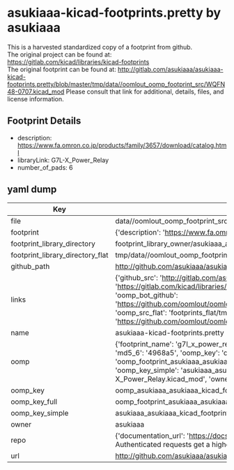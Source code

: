 # asukiaaa-kicad-footprints.pretty by asukiaaa  
This is a harvested standardized copy of a footprint from github.  
The original project can be found at:  
https://gitlab.com/kicad/libraries/kicad-footprints  
The original footprint can be found at:
http://gitlab.com/asukiaaa/asukiaaa-kicad-footprints.pretty/blob/master/tmp/data//oomlout_oomp_footprint_src/WQFN48-0707.kicad_mod
Please consult that link for additional, details, files, and license information.  
## Footprint Details
* description: https://www.fa.omron.co.jp/products/family/3657/download/catalog.html  
* libraryLink: G7L-X_Power_Relay  
* number_of_pads: 6  
## yaml dump  
| Key | Value |  
| --- | --- |  
| file | data//oomlout_oomp_footprint_src/asukiaaa-kicad-footprints.pretty/G7L-X_Power_Relay.kicad_mod |  
| footprint | {'description': 'https://www.fa.omron.co.jp/products/family/3657/download/catalog.html', 'libraryLink': 'G7L-X_Power_Relay', 'number_of_pads': 6} |  
| footprint_library_directory | footprint_library_owner/asukiaaa_asukiaaa-kicad-footprints.pretty |  
| footprint_library_directory_flat | tmp/data//oomlout_oomp_footprint_src/footprints_flat/asukiaaa_asukiaaa_kicad_footprints_g7l_x_power_relay/working |  
| github_path | http://github.com/asukiaaa/asukiaaa-kicad-footprints.pretty/blob/master/tmp/data//oomlout_oomp_footprint_src/G7L-X_Power_Relay.kicad_mod |  
| links | {'github_src': 'http://gitlab.com/asukiaaa/asukiaaa-kicad-footprints.pretty/blob/master/tmp/data//oomlout_oomp_footprint_src/WQFN48-0707.kicad_mod', 'github_src_repo': 'https://gitlab.com/kicad/libraries/kicad-footprints', 'oomp_bot': 'tmp/data//oomlout_oomp_footprint_src/footprints/asukiaaa_asukiaaa_kicad_footprints_g7l_x_power_relay/working', 'oomp_bot_github': 'https://github.com/oomlout/oomlout_oomp_footprint_bot/tree/main/tmp/data//oomlout_oomp_footprint_src/footprints/asukiaaa_asukiaaa_kicad_footprints_g7l_x_power_relay/working', 'oomp_src_flat': 'footprints_flat/tmp/data//oomlout_oomp_footprint_src/footprints_flat/asukiaaa_asukiaaa_kicad_footprints_g7l_x_power_relay/working', 'oomp_src_flat_github': 'https://github.com/oomlout/oomlout_oomp_footprint_src/tree/main/tmp/data//oomlout_oomp_footprint_src/footprints_flat/asukiaaa_asukiaaa_kicad_footprints_g7l_x_power_relay/working'} |  
| name | asukiaaa-kicad-footprints.pretty |  
| oomp | {'footprint_name': 'g7l_x_power_relay', 'library_name': 'asukiaaa_kicad_footprints', 'md5': '4968a557523d7970e0d02ca992ca4283', 'md5_10': '4968a55752', 'md5_5': '4968a', 'md5_6': '4968a5', 'oomp_key': 'oomp_asukiaaa_asukiaaa_kicad_footprints_g7l_x_power_relay', 'oomp_key_extra': 'oomp_footprint_asukiaaa_asukiaaa_kicad_footprints_g7l_x_power_relay', 'oomp_key_full': 'oomp_footprint_asukiaaa_asukiaaa_kicad_footprints_g7l_x_power_relay_4968a5', 'oomp_key_simple': 'asukiaaa_asukiaaa_kicad_footprints_g7l_x_power_relay', 'original_filename': 'data//oomlout_oomp_footprint_src/asukiaaa-kicad-footprints.pretty/G7L-X_Power_Relay.kicad_mod', 'owner_name': 'asukiaaa'} |  
| oomp_key | oomp_asukiaaa_asukiaaa_kicad_footprints_g7l_x_power_relay |  
| oomp_key_full | oomp_footprint_asukiaaa_asukiaaa_kicad_footprints_g7l_x_power_relay |  
| oomp_key_simple | asukiaaa_asukiaaa_kicad_footprints_g7l_x_power_relay |  
| owner | asukiaaa |  
| repo | {'documentation_url': 'https://docs.github.com/rest/overview/resources-in-the-rest-api#rate-limiting', 'message': "API rate limit exceeded for 84.66.142.224. (But here's the good news: Authenticated requests get a higher rate limit. Check out the documentation for more details.)"} |  
| url | http://github.com/asukiaaa/asukiaaa-kicad-footprints.pretty |  

